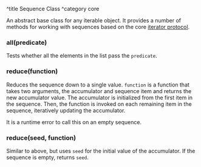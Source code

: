^title Sequence Class
^category core

An abstract base class for any iterable object. It provides a number of methods for working with sequences based on the core [iterator protocol](../control-flow.html#the-iterator-protocol).

### **all**(predicate)

Tests whether all the elements in the list pass the `predicate`.

### **reduce**(function)

Reduces the sequence down to a single value. `function` is a function that takes two arguments, the accumulator and sequence item and returns the new accumulator value. The accumulator is initialized from the first item in the sequence. Then, the function is invoked on each remaining item in the sequence, iteratively updating the accumulator.

It is a runtime error to call this on an empty sequence.

### **reduce**(seed, function)

Similar to above, but uses `seed` for the initial value of the accumulator. If the sequence is empty, returns `seed`.
